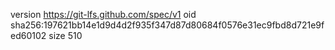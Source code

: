 version https://git-lfs.github.com/spec/v1
oid sha256:197621bb14e1d9d4d2f935f347d87d80684f0576e31ec9fbd8d721e9fed60102
size 510
